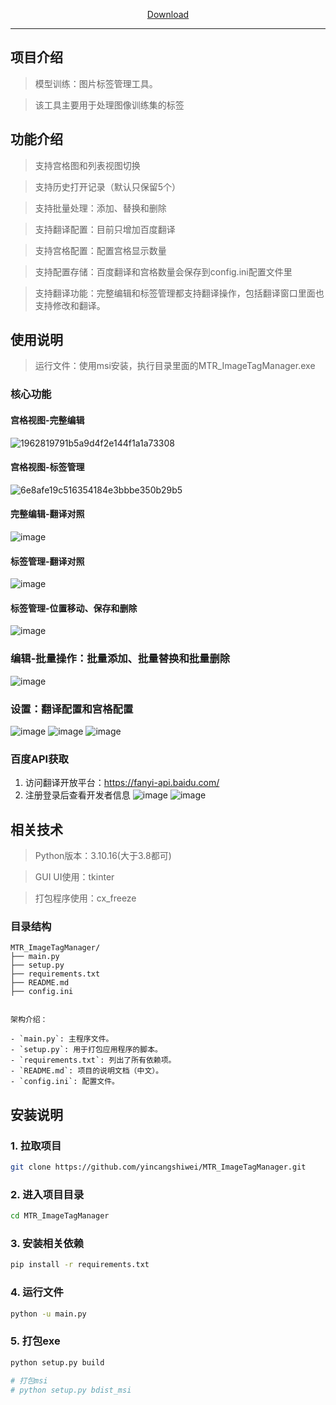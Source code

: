 <p align="center">
  <a href="https://github.com/yincangshiwei/MTR_ImageTagManager/releases">Download</a>
</p>

- - -
## 项目介绍

> 模型训练：图片标签管理工具。

> 该工具主要用于处理图像训练集的标签

## 功能介绍

> 支持宫格图和列表视图切换

> 支持历史打开记录（默认只保留5个）

> 支持批量处理：添加、替换和删除

> 支持翻译配置：目前只增加百度翻译

> 支持宫格配置：配置宫格显示数量

> 支持配置存储：百度翻译和宫格数量会保存到config.ini配置文件里 

> 支持翻译功能：完整编辑和标签管理都支持翻译操作，包括翻译窗口里面也支持修改和翻译。


## 使用说明

> 运行文件：使用msi安装，执行目录里面的MTR_ImageTagManager.exe

### 核心功能

#### 宫格视图-完整编辑
![1962819791b5a9d4f2e144f1a1a73308](https://github.com/user-attachments/assets/90ba4274-0143-47b2-b052-60b5f3b64a9f)

#### 宫格视图-标签管理
![6e8afe19c516354184e3bbbe350b29b5](https://github.com/user-attachments/assets/a227d2d1-df96-48d4-89d9-84b40a060304)

#### 完整编辑-翻译对照
![image](https://github.com/user-attachments/assets/de137080-9008-4bbc-8bb6-6adfacd8dec7)

#### 标签管理-翻译对照
![image](https://github.com/user-attachments/assets/4a19344f-76d2-41bf-ad72-279da415b72b)

#### 标签管理-位置移动、保存和删除
![image](https://github.com/user-attachments/assets/00ff9829-5463-4519-aa5d-577da5a630ae)

### 编辑-批量操作：批量添加、批量替换和批量删除
![image](https://github.com/user-attachments/assets/e030bfa3-5a76-469f-a0a5-8d53a4da050c)

### 设置：翻译配置和宫格配置
![image](https://github.com/user-attachments/assets/a8ef34a9-ebf0-4d4d-9de6-f762f84f7255)
![image](https://github.com/user-attachments/assets/c91a576b-5639-4d8c-952c-42a5a78f9fda)
![image](https://github.com/user-attachments/assets/b830dbb2-2b3a-44a7-9056-d0119ce41cb5)

### 百度API获取

1. 访问翻译开放平台：https://fanyi-api.baidu.com/
2. 注册登录后查看开发者信息
   ![image](https://github.com/user-attachments/assets/04825193-9f1f-4e5d-bdca-f7677bd96105)
   ![image](https://github.com/user-attachments/assets/8fc24d7c-c8b1-43df-b468-71ded3074b86)
 

## 相关技术

> Python版本：3.10.16(大于3.8都可)

> GUI UI使用：tkinter

> 打包程序使用：cx_freeze

### 目录结构

```
MTR_ImageTagManager/
├── main.py
├── setup.py
├── requirements.txt
├── README.md
├── config.ini
```

```

架构介绍：

- `main.py`: 主程序文件。
- `setup.py`: 用于打包应用程序的脚本。
- `requirements.txt`: 列出了所有依赖项。
- `README.md`: 项目的说明文档（中文）。
- `config.ini`: 配置文件。
```

## 安装说明

### 1. 拉取项目
```sh
git clone https://github.com/yincangshiwei/MTR_ImageTagManager.git
```

### 2. 进入项目目录
```sh
cd MTR_ImageTagManager
```

### 3. 安装相关依赖
```sh
pip install -r requirements.txt
```

### 4. 运行文件
```sh
python -u main.py
```

### 5. 打包exe
```sh
python setup.py build

# 打包msi
# python setup.py bdist_msi
```
